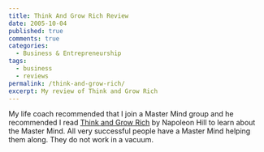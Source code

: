 ```yaml
---
title: Think And Grow Rich Review
date: 2005-10-04
published: true
comments: true
categories:
  - Business & Entrepreneurship
tags:
  - business
  - reviews
permalink: /think-and-grow-rich/
excerpt: My review of Think and Grow Rich
---
```

My life coach recommended that I join a Master Mind group and he recommended I read [Think and Grow Rich](https://amzn.to/3WnMY2F) by Napoleon Hill to learn about the Master Mind.  All very successful people have a Master Mind helping them along.  They do not work in a vacuum.